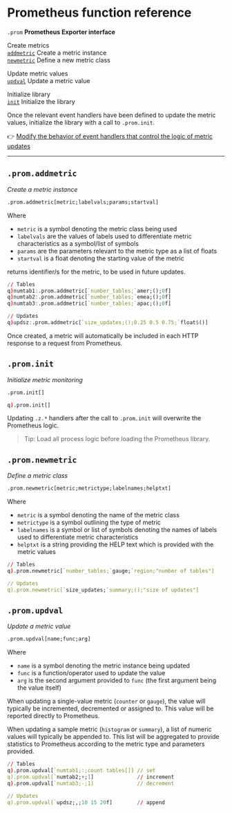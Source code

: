 # Prometheus function reference


`.prom`   **Prometheus Exporter interface**

Create metrics<br>
[`addmetric`](#promaddmetric)         Create a metric instance<br>
[`newmetric`](#promnewmetric)         Define a new metric class

Update metric values<br>
[`updval`](#promupdval)            Update a metric value

Initialize library<br>
[`init`](#prominit)              Initialize the library


Once the relevant event handlers have been defined to update the metric values, initialize the library with a call to `.prom.init`.

:point_right:
[Modify the behavior of event handlers that control the logic of metric updates](event-handlers.md)


---


## `.prom.addmetric`

_Create a metric instance_

```txt
.prom.addmetric[metric;labelvals;params;startval]
```


Where

-   `metric` is a symbol denoting the metric class being used
-   `labelvals` are the values of labels used to differentiate metric characteristics as a symbol/list of symbols
-   `params` are the parameters relevant to the metric type as a list of floats
-   `startval` is a float denoting the starting value of the metric

returns identifier/s for the metric, to be used in future updates.

```q
// Tables
q)numtab1:.prom.addmetric[`number_tables;`amer;();0f]
q)numtab2:.prom.addmetric[`number_tables;`emea;();0f]
q)numtab3:.prom.addmetric[`number_tables;`apac;();0f]

// Updates
q)updsz:.prom.addmetric[`size_updates;();0.25 0.5 0.75;`float$()]
```

Once created, a metric will automatically be included in each HTTP response to a request from Prometheus.


## `.prom.init`

_Initialize metric monitoring_

```txt
.prom.init[]
```


```q
q).prom.init[]
```

Updating `.z.*` handlers after the call to `.prom.init` will overwrite the Prometheus logic. 

> Tip: Load all process logic before loading the Prometheus library.


## `.prom.newmetric`

_Define a metric class_

```txt
.prom.newmetric[metric;metrictype;labelnames;helptxt]
```


Where

-   `metric` is a symbol denoting the name of the metric class
-   `metrictype` is a symbol outlining the type of metric
-   `labelnames` is a symbol or list of symbols denoting the names of labels used to differentiate metric characteristics
-   `helptxt` is a string providing the HELP text which is provided with the metric values

```q
// Tables
q).prom.newmetric[`number_tables;`gauge;`region;"number of tables"]

// Updates
q).prom.newmetric[`size_updates;`summary;();"size of updates"]
```


## `.prom.updval`

_Update a metric value_

```txt
.prom.updval[name;func;arg]
```


Where

-   `name` is a symbol denoting the metric instance being updated
-   `func` is a function/operator used to update the value
-   `arg` is the second argument provided to `func` (the first argument being the value itself)

When updating a single-value metric (`counter` or `gauge`), the value will typically be incremented, decremented or assigned to. This value will be reported directly to Prometheus.

When updating a sample metric (`histogram` or `summary`), a list of numeric values will typically be appended to. This list will be aggregated to provide statistics to Prometheus according to the metric type and parameters provided.

```q
// Tables
q).prom.updval[`numtab1;:;count tables[]] // set
q).prom.updval[`numtab2;+;1]              // increment
q).prom.updval[`numtab3;-;1]              // decrement

// Updates
q).prom.updval[`updsz;,;10 15 20f]        // append
```


